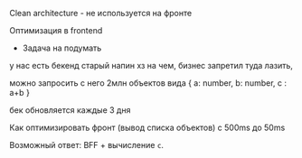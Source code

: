 Clean architecture - не используется на фронте

Оптимизация в frontend

- Задача на подумать

у нас есть бекенд старый напин хз на чем, бизнес запретил туда лазить,

можно запросить с него 2млн объектов вида { a: number, b: number, c : a+b }

бек обновляется каждые 3 дня

Как оптимизировать фронт (вывод списка объектов) с 500ms до 50ms

Возможный ответ: BFF + вычисление `c`.